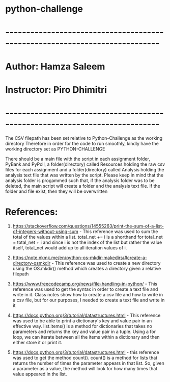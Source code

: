 # python-challenge

# ---------------------------------------------------------------------------
# Author: Hamza Saleem
# Instructor: Piro Dhimitri 
# ---------------------------------------------------------------------------

The CSV filepath has been set relative to Python-Challenge as the working directory
Therefore in order for the code to run smoothly, kindly have the working directory set as PYTHON-CHALLENGE

There should be a main file with the script in each assignment folder, PyBank and PyPoll, a folder(directory) called Resources holding the raw csv files for each assignment and a folder(directory) called Analysis holding the analysis text file that was written by the script. Please keep in mind that the analysis folder is progammed such that, if the analysis folder was to be deleted, the main script will create a folder and the analysis text file. If the folder and file exist, then they will be overwritten

# References:
1. https://stackoverflow.com/questions/14555263/print-the-sum-of-a-list-of-integers-without-using-sum - This reference was used to sum the total of the values within a list. total_net += i is a shorthand for total_net = total_net + i and since i is not the index of the list but rather the value itself, total_net would add up to all iteration values of i. 

2. https://note.nkmk.me/en/python-os-mkdir-makedirs/#create-a-directory-osmkdir - This reference was used to create a new directory using the OS.mkdir() method which creates a directory given a relative filepath

3.  https://www.freecodecamp.org/news/file-handling-in-python/ - This reference was used to get the syntax in order to create a text file and write in it. Class notes show how to create a csv file and how to write in a csv file, but for our purposes, I needed to create a text file and write in it 

4. https://docs.python.org/3/tutorial/datastructures.html - This reference was used to be able to print a dictionary's key and value pair in an effective way. list.items() is a method for dictionaries that takes no parameters and returns the key and value pair in a tuple. Using a for loop, we can iterate between all the items within a dictionary and then either store it or print it. 

5. https://docs.python.org/3/tutorial/datastructures.html - this reference was used to get the method count(). count() is a method for lists that returns the number of times the parameter appears in that list. So, given a parameter as a value, the method will look for how many times that value appeared in the list. 


